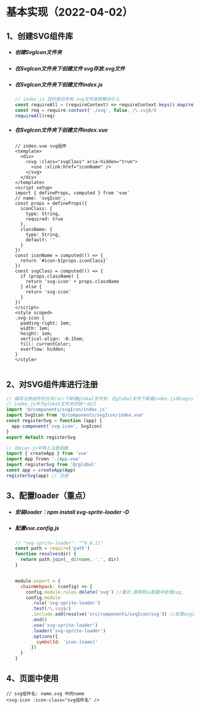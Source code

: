 # 基本实现（2022-04-02）



## 1、创建SVG组件库

- ##### 创建SvgIcon文件夹

- ##### 在SvgIcon文件夹下创建文件 svg存放.svg文件

- ##### 在SvgIcon文件夹下创建文件index.js

  ```js
  // index.js 目的是将所有.svg文件按照模块引入
  const requireAll = (requireContext) => requireContext.keys().map(requireContext)
  const req = require.context('./svg', false, /\.svg$/)
  requireAll(req)
  
  ```

- ##### 在SvgIcon文件夹下创建文件index.vue

  ```vue
  // index.vue svg组件
  <template>
    <div>
      <svg :class="svgClass" aria-hidden="true">
        <use :xlink:href="iconName" />
      </svg>
    </div>
  </template>
  <script setup>
  import { defineProps, computed } from 'vue'
  // name: 'svgIcon',
  const props = defineProps({
    iconClass: {
      type: String,
      required: true
    },
    className: {
      type: String,
      default: ''
    }
  })
  const iconName = computed(() => {
    return `#icon-${props.iconClass}`
  })
  const svgClass = computed(() => {
    if (props.className) {
      return 'svg-icon' + props.className
    } else {
      return 'svg-icon'
    }
  })
  </script>
  <style scoped>
  .svg-icon {
    padding-right: 1em;
    width: 1em;
    height: 1em;
    vertical-align: -0.15em;
    fill: currentColor;
    overflow: hidden;
  }
  </style>
  
  
  ```

  

## 2、对SVG组件库进行注册



```js
// 编写注册组件的方法(scr下新建global文件夹，在global文件下新建index.js和register-svg.js)
// index.js作为global文件夹的统一出口
import '@/components/svgIcon/index.js'
import SvgIcon from '@/components/svgIcon/index.vue'
const registerSvg = function (app) {
  app.component('svg-icon', SvgIcon)
}
export default registerSvg

// 在mian.js中导入注册函数
import { createApp } from 'vue'
import App fromn './App.vue'
import registerSvg from '@/global'
const app = createApp(App)
registerSvg(app) // 注册
```



## 3、配置loader（重点）

- ##### 安装loader：npm install svg-sprite-loader -D

- ##### 配置vue.config.js

  ```js
  // "svg-sprite-loader": "^6.0.11"
  const path = require('path')
  function resolve(dir) {
    return path.join(__dirname, '.', dir)
  }
  
  
  module.export = {
    chainWebpack: (config) => {
      config.module.rules.delete('svg') //重点:删除默认配置中处理svg,
      config.module
        .rule('svg-sprite-loader')
        .test(/\.svg$/)
        .include.add(resolve('src/components/svgIcon/svg')) //处理svg目录
        .end()
        .use('svg-sprite-loader')
        .loader('svg-sprite-loader')
        .options({
          symbolId: 'icon-[name]'
        })
    }
  }
  ```
  
  

## 4、页面中使用

```vue
// svg组件名: name.svg 中的name
<svg-icon :icon-class="svg组件名" />
```

